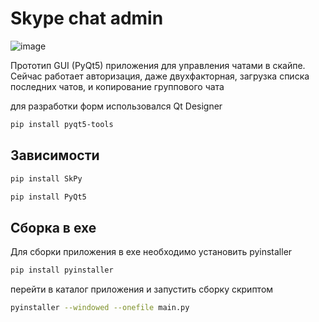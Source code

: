 # Skype chat admin
 
![image](https://user-images.githubusercontent.com/1984061/138210075-50d565a9-1daa-4b5b-aa30-d84a0818c64b.png)

 Прототип GUI (PyQt5) приложения для управления чатами в скайпе. Сейчас работает авторизация, даже двухфакторная, загрузка списка последних чатов, и копирование группового чата

для разработки форм использовался Qt Designer 

```sh
pip install pyqt5-tools
```

## Зависимости
```sh
pip install SkPy
```
```sh
pip install PyQt5
```
## Сборка в exe
Для сборки приложения в exe необходимо установить pyinstaller 
```sh
pip install pyinstaller
```
перейти в каталог приложения и запустить сборку скриптом


```sh
pyinstaller --windowed --onefile main.py
```
